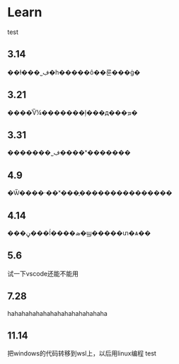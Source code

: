 # Learn
test
## 3.14
��ɫ���˽ڣ�һ�����ô��룬���ġ�
## 3.21
����ͨѶ¼�������ļ���д���ܡ�
## 3.31
�������˽ڣ����ˣ�������
## 4.9
�Ѿ����·��ˣ���֪���������������
## 4.14
���ڼ���ĺ����ܣ�ϣ�����տ�ѧ��
## 5.6
试一下vscode还能不能用
## 7.28
hahahahahahahahahahahahahaha
## 11.14
把windows的代码转移到wsl上，以后用linux编程
test
